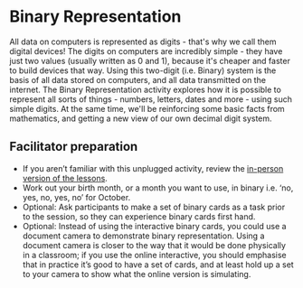 # Binary Representation

All data on computers is represented as digits - that's why we call them digital devices!
The digits on computers are incredibly simple - they have just two values (usually written as 0 and 1), because it's cheaper and faster to build devices that way.
Using this two-digit (i.e. Binary) system is the basis of all data stored on computers, and all data transmitted on the internet.
The Binary Representation activity explores how it is possible to represent all sorts of things - numbers, letters, dates and more - using such simple digits.
At the same time, we'll be reinforcing some basic facts from mathematics, and getting a new view of our own decimal digit system.

## Facilitator preparation

- If you aren’t familiar with this unplugged activity, review the [in-person version of the lessons]('topics:topic' 'binary-numbers').
- Work out your birth month, or a month you want to use, in binary i.e. ‘no, yes, no, yes, no’ for October.
- Optional: Ask participants to make a set of binary cards as a task prior to the session, so they can experience binary cards first hand.
- Optional: Instead of using the interactive binary cards, you could use a document camera to demonstrate binary representation.
  Using a document camera is closer to the way that it would be done physically in a classroom; if you use the online interactive, you should emphasise that in practice it’s good to have a set of cards, and at least hold up a set to your camera to show what the online version is simulating.
